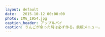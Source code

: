 ```yaml
---
layout: default
date:   2015-10-12 00:00:00
photo: IMG_1954.jpg
caption_header: アップルパイ
caption: りんごが余った時は必ず作る。鉄板メニュー。
---
```

